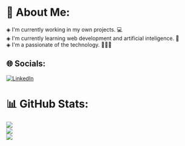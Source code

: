 # 💫 About Me:
◈ I'm currently working in my own projects. 💻<br>◈ I'm currently learning web development and artificial inteligence. 📖<br>◈ I'm a passionate of the technology. 👨🏽‍💻<br>

## 🌐 Socials:
 [![LinkedIn](https://img.shields.io/badge/LinkedIn-%230077B5.svg?logo=linkedin&logoColor=white)](www.linkedin.com/in/omar-ram-hdz)


# 📊 GitHub Stats:
![](https://github-readme-stats.vercel.app/api?username=omar-ram-hdz&theme=blue-green&hide_border=false&include_all_commits=false&count_private=false)<br/>
![](https://github-readme-streak-stats.herokuapp.com/?user=omar-ram-hdz&theme=blue-green&hide_border=false)<br/>
![](https://github-readme-stats.vercel.app/api/top-langs/?username=omar-ram-hdz&theme=blue-green&hide_border=false&include_all_commits=false&count_private=false&layout=compact)

